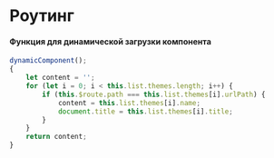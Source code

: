 # Роутинг

#### Функция для динамической загрузки компонента

```js
dynamicComponent();
{
    let content = '';
    for (let i = 0; i < this.list.themes.length; i++) {
        if (this.$route.path === this.list.themes[i].urlPath) {
            content = this.list.themes[i].name;
            document.title = this.list.themes[i].title;
        }
    }
    return content;
}
```